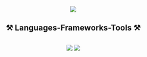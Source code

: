 <h1 align="center">
    <img src="https://readme-typing-svg.herokuapp.com/?font=Righteous&size=35&center=true&vCenter=true&width=500&height=70&duration=4000&lines=Hi+There!+👋;+I'm+Pedro+Muniz!](https://readme-typing-svg.demolab.com?font=Righteous&size=35&duration=3000&pause=100&color=1297CD&center=true&vCenter=true&random=false&width=435&lines=Hi+There!;I'm+Clara%E2%98%95%E2%99%A8%EF%B8%8F;" />
</h1>

<h2 align="center">⚒️ Languages-Frameworks-Tools ⚒️</h2>
<br/>
<div align="center">
    <img src="https://skillicons.dev/icons?i=eclipse,html,css,vscode,github,figma,git" />
    <img src="https://skillicons.dev/icons?i=java,python,C#,javascript,php,mysql,C++" /><br>
</div>

